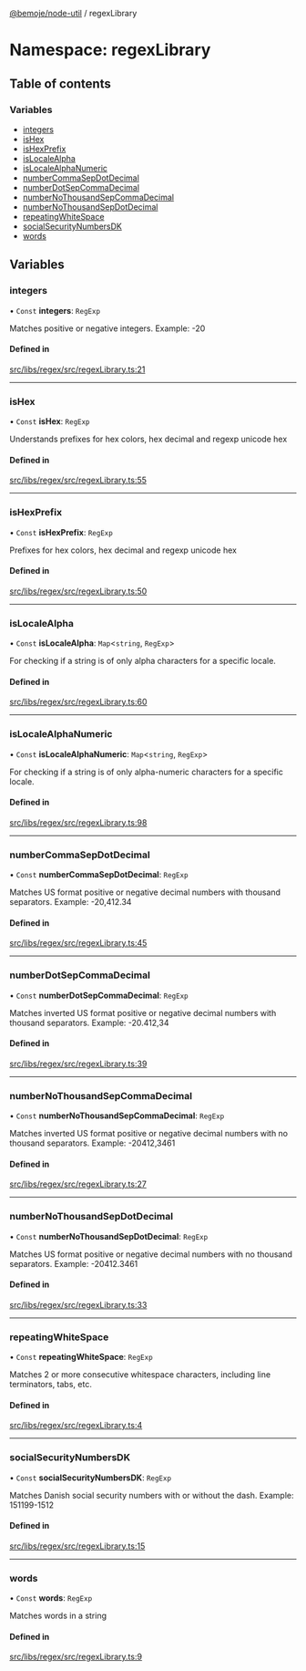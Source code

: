[@bemoje/node-util](/docs/index.md) / regexLibrary

# Namespace: regexLibrary

## Table of contents

### Variables

- [integers](/docs/modules/regexLibrary.md#integers)
- [isHex](/docs/modules/regexLibrary.md#ishex)
- [isHexPrefix](/docs/modules/regexLibrary.md#ishexprefix)
- [isLocaleAlpha](/docs/modules/regexLibrary.md#islocalealpha)
- [isLocaleAlphaNumeric](/docs/modules/regexLibrary.md#islocalealphanumeric)
- [numberCommaSepDotDecimal](/docs/modules/regexLibrary.md#numbercommasepdotdecimal)
- [numberDotSepCommaDecimal](/docs/modules/regexLibrary.md#numberdotsepcommadecimal)
- [numberNoThousandSepCommaDecimal](/docs/modules/regexLibrary.md#numbernothousandsepcommadecimal)
- [numberNoThousandSepDotDecimal](/docs/modules/regexLibrary.md#numbernothousandsepdotdecimal)
- [repeatingWhiteSpace](/docs/modules/regexLibrary.md#repeatingwhitespace)
- [socialSecurityNumbersDK](/docs/modules/regexLibrary.md#socialsecuritynumbersdk)
- [words](/docs/modules/regexLibrary.md#words)

## Variables

### integers

• `Const` **integers**: `RegExp`

Matches positive or negative integers.
Example: -20

#### Defined in

[src/libs/regex/src/regexLibrary.ts:21](https://github.com/bemoje/bemoje-node-util/blob/2716028/src/libs/regex/src/regexLibrary.ts#L21)

___

### isHex

• `Const` **isHex**: `RegExp`

Understands prefixes for hex colors, hex decimal and regexp unicode hex

#### Defined in

[src/libs/regex/src/regexLibrary.ts:55](https://github.com/bemoje/bemoje-node-util/blob/2716028/src/libs/regex/src/regexLibrary.ts#L55)

___

### isHexPrefix

• `Const` **isHexPrefix**: `RegExp`

Prefixes for hex colors, hex decimal and regexp unicode hex

#### Defined in

[src/libs/regex/src/regexLibrary.ts:50](https://github.com/bemoje/bemoje-node-util/blob/2716028/src/libs/regex/src/regexLibrary.ts#L50)

___

### isLocaleAlpha

• `Const` **isLocaleAlpha**: `Map`<`string`, `RegExp`\>

For checking if a string is of only alpha characters for a specific locale.

#### Defined in

[src/libs/regex/src/regexLibrary.ts:60](https://github.com/bemoje/bemoje-node-util/blob/2716028/src/libs/regex/src/regexLibrary.ts#L60)

___

### isLocaleAlphaNumeric

• `Const` **isLocaleAlphaNumeric**: `Map`<`string`, `RegExp`\>

For checking if a string is of only alpha-numeric characters for a specific locale.

#### Defined in

[src/libs/regex/src/regexLibrary.ts:98](https://github.com/bemoje/bemoje-node-util/blob/2716028/src/libs/regex/src/regexLibrary.ts#L98)

___

### numberCommaSepDotDecimal

• `Const` **numberCommaSepDotDecimal**: `RegExp`

Matches US format positive or negative decimal numbers with thousand separators.
Example: -20,412.34

#### Defined in

[src/libs/regex/src/regexLibrary.ts:45](https://github.com/bemoje/bemoje-node-util/blob/2716028/src/libs/regex/src/regexLibrary.ts#L45)

___

### numberDotSepCommaDecimal

• `Const` **numberDotSepCommaDecimal**: `RegExp`

Matches inverted US format positive or negative decimal numbers with thousand separators.
Example: -20.412,34

#### Defined in

[src/libs/regex/src/regexLibrary.ts:39](https://github.com/bemoje/bemoje-node-util/blob/2716028/src/libs/regex/src/regexLibrary.ts#L39)

___

### numberNoThousandSepCommaDecimal

• `Const` **numberNoThousandSepCommaDecimal**: `RegExp`

Matches inverted US format positive or negative decimal numbers with no thousand separators.
Example: -20412,3461

#### Defined in

[src/libs/regex/src/regexLibrary.ts:27](https://github.com/bemoje/bemoje-node-util/blob/2716028/src/libs/regex/src/regexLibrary.ts#L27)

___

### numberNoThousandSepDotDecimal

• `Const` **numberNoThousandSepDotDecimal**: `RegExp`

Matches US format positive or negative decimal numbers with no thousand separators.
Example: -20412.3461

#### Defined in

[src/libs/regex/src/regexLibrary.ts:33](https://github.com/bemoje/bemoje-node-util/blob/2716028/src/libs/regex/src/regexLibrary.ts#L33)

___

### repeatingWhiteSpace

• `Const` **repeatingWhiteSpace**: `RegExp`

Matches 2 or more consecutive whitespace characters, including line terminators, tabs, etc.

#### Defined in

[src/libs/regex/src/regexLibrary.ts:4](https://github.com/bemoje/bemoje-node-util/blob/2716028/src/libs/regex/src/regexLibrary.ts#L4)

___

### socialSecurityNumbersDK

• `Const` **socialSecurityNumbersDK**: `RegExp`

Matches Danish social security numbers with or without the dash.
Example: 151199-1512

#### Defined in

[src/libs/regex/src/regexLibrary.ts:15](https://github.com/bemoje/bemoje-node-util/blob/2716028/src/libs/regex/src/regexLibrary.ts#L15)

___

### words

• `Const` **words**: `RegExp`

Matches words in a string

#### Defined in

[src/libs/regex/src/regexLibrary.ts:9](https://github.com/bemoje/bemoje-node-util/blob/2716028/src/libs/regex/src/regexLibrary.ts#L9)
